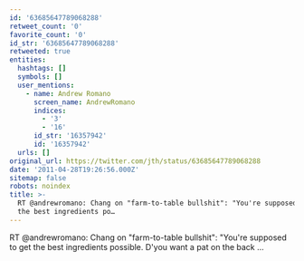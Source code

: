 ```yaml
---
id: '63685647789068288'
retweet_count: '0'
favorite_count: '0'
id_str: '63685647789068288'
retweeted: true
entities:
  hashtags: []
  symbols: []
  user_mentions:
    - name: Andrew Romano
      screen_name: AndrewRomano
      indices:
        - '3'
        - '16'
      id_str: '16357942'
      id: '16357942'
  urls: []
original_url: https://twitter.com/jth/status/63685647789068288
date: '2011-04-28T19:26:56.000Z'
sitemap: false
robots: noindex
title: >-
  RT @andrewromano: Chang on "farm-to-table bullshit": "You're supposed to get
  the best ingredients po…
---
```


RT @andrewromano: Chang on "farm-to-table bullshit": "You're supposed to get the best ingredients possible. D'you want a pat on the back ...
